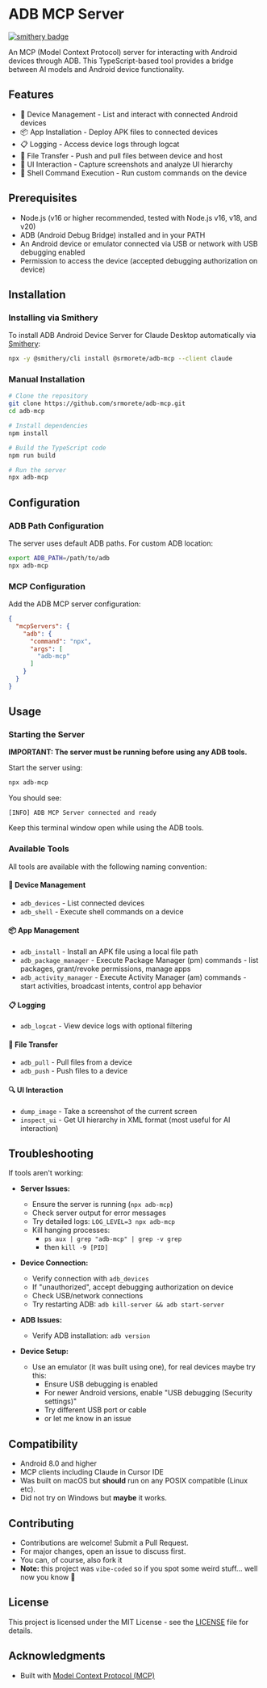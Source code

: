 # ADB MCP Server
[![smithery badge](https://smithery.ai/badge/@srmorete/adb-mcp)](https://smithery.ai/server/@srmorete/adb-mcp)

An MCP (Model Context Protocol) server for interacting with Android devices through ADB. This TypeScript-based tool provides a bridge between AI models and Android device functionality.

## Features

- 📱 Device Management - List and interact with connected Android devices
- 📦 App Installation - Deploy APK files to connected devices
- 📋 Logging - Access device logs through logcat
- 🔄 File Transfer - Push and pull files between device and host
- 📸 UI Interaction - Capture screenshots and analyze UI hierarchy
- 🔧 Shell Command Execution - Run custom commands on the device

## Prerequisites

- Node.js (v16 or higher recommended, tested with Node.js v16, v18, and v20)
- ADB (Android Debug Bridge) installed and in your PATH
- An Android device or emulator connected via USB or network with USB debugging enabled
- Permission to access the device (accepted debugging authorization on device)

## Installation

### Installing via Smithery

To install ADB Android Device Server for Claude Desktop automatically via [Smithery](https://smithery.ai/server/@srmorete/adb-mcp):

```bash
npx -y @smithery/cli install @srmorete/adb-mcp --client claude
```

### Manual Installation
```bash
# Clone the repository
git clone https://github.com/srmorete/adb-mcp.git
cd adb-mcp

# Install dependencies
npm install

# Build the TypeScript code
npm run build

# Run the server
npx adb-mcp
```

## Configuration

### ADB Path Configuration

The server uses default ADB paths. For custom ADB location:

```bash
export ADB_PATH=/path/to/adb
npx adb-mcp
```

### MCP Configuration

Add the ADB MCP server configuration:
   ```json
   {
     "mcpServers": {
       "adb": {
         "command": "npx",
         "args": [
           "adb-mcp"
         ]
       }
     }
   }
   ```

## Usage

### Starting the Server

**IMPORTANT: The server must be running before using any ADB tools.**

Start the server using:

```bash
npx adb-mcp
```

You should see:
```
[INFO] ADB MCP Server connected and ready
```

Keep this terminal window open while using the ADB tools.

### Available Tools

All tools are available with the following naming convention:

#### 📱 Device Management

- `adb_devices` - List connected devices
- `adb_shell` - Execute shell commands on a device

#### 📦 App Management

- `adb_install` - Install an APK file using a local file path
- `adb_package_manager` - Execute Package Manager (pm) commands - list packages, grant/revoke permissions, manage apps
- `adb_activity_manager` - Execute Activity Manager (am) commands - start activities, broadcast intents, control app behavior

#### 📋 Logging

- `adb_logcat` - View device logs with optional filtering

#### 🔄 File Transfer

- `adb_pull` - Pull files from a device
- `adb_push` - Push files to a device

#### 🔍 UI Interaction

- `dump_image` - Take a screenshot of the current screen
- `inspect_ui` - Get UI hierarchy in XML format (most useful for AI interaction)

## Troubleshooting

If tools aren't working:

- **Server Issues:**
  - Ensure the server is running (`npx adb-mcp`)
  - Check server output for error messages
  - Try detailed logs: `LOG_LEVEL=3 npx adb-mcp`
  - Kill hanging processes:
    - `ps aux | grep "adb-mcp" | grep -v grep`
    - then `kill -9 [PID]`

- **Device Connection:**
  - Verify connection with `adb_devices`
  - If "unauthorized", accept debugging authorization on device
  - Check USB/network connections
  - Try restarting ADB: `adb kill-server && adb start-server`

- **ADB Issues:**
  - Verify ADB installation: `adb version`

- **Device Setup:**
  - Use an emulator (it was built using one), for real devices maybe try this:
    - Ensure USB debugging is enabled
    - For newer Android versions, enable "USB debugging (Security settings)"
    - Try different USB port or cable
    - or let me know in an issue

## Compatibility

- Android 8.0 and higher
- MCP clients including Claude in Cursor IDE
- Was built on macOS but **should** run on any POSIX compatible (Linux etc).
- Did not try on Windows but **maybe** it works.

## Contributing

- Contributions are welcome! Submit a Pull Request.
- For major changes, open an issue to discuss first.
- You can, of course, also fork it
- **Note:** this project was `vibe-coded` so if you spot some weird stuff... well now you know 🙂

## License

This project is licensed under the MIT License - see the [LICENSE](LICENSE) file for details.

## Acknowledgments

- Built with [Model Context Protocol (MCP)](https://modelcontextprotocol.io/introduction)
